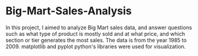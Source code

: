 # Big-Mart-Sales-Analysis
In this project, I aimed to analyze Big Mart sales data, and answer questions such as what type of product is mostly sold and at what price, and which section or tier generates the most sales. The data is from the year 1985 to 2009.
matplotlib and pyplot python's libraries were used for visualization.

